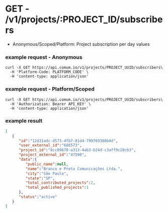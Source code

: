 # GET - /v1/projects/:PROJECT_ID/subscribers

- Anonymous/Scoped/Platform:
    Project subscription per day values

### example request - Anonymous

```curl
curl -X GET https://api.comum.io/v1/projects/PROJECT_UUID/subscribers\
  -H 'Platform-Code: PLATFORM_CODE' \
  -H 'content-type: application/json'
```

### example request - Platform/Scoped

```curl
curl -X GET https://api.comum.io/v1/projects/PROJECT_UUID/subscribers\
  -H 'Authorization: Bearer API_KEY' \
  -H 'content-type: application/json'
```

### example result

```json
[
   {
      "id":"12d31adc-d573-4fb7-81d4-799769380b4d",
      "user_external_id":"686573",
      "project_id":"8cc09670-a313-4ab3-b24d-c3aff9c20cb3",
      "project_external_id":"47590",
      "data":{
         "public_name":null,
         "name":"Branco e Preto Comunicações Ltda.",
         "city":"São Paulo",
         "state":"SP",
         "total_contributed_projects":2,
         "total_published_projects":1
      },
      "status":"active"
   }
]
```
